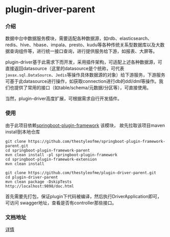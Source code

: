 # plugin-driver-parent

### 介绍

数据中台中数据服务模块，需要适配各种数据源，如rdb、elasticsearch、redis、hive、hbase、impala、presto、kudu等各种传统关系型数据库以及大数据查询组件等，进行统一接口查询，进行提供服务给下游，如报表、大屏等。

plugin-driver基于此需求下而开发，采用插件架构，可适配上述各种数据源，可直接返回datasource（这里的datasource是个统称，可代表```javax.sql.DataSource```、```Jedis```等操作具体数据源的对象）给下游服务，下游服务可基于此datasource进行操作，如获取connection进行db的ddl/dml等操作。我们也提供了常用的接口（如table/schema/元数据/分区等），可直接使用。

当然，plugin-driver高度扩展，可根据需求自行开发插件。

### 使用

由于此项目依赖[springboot-plugin-framework](https://github.com/thestyleofme/springboot-plugin-framework-parent.git) 该模块，
故先拉取该项目maven install到本地仓库

```
git clone https://github.com/thestyleofme/springboot-plugin-framework-parent.git
cd springboot-plugin-framework-parent
mvn clean install -pl springboot-plugin-framework
cd springboot-plugin-framework-extension
mvn clean install
```

```
git clone https://github.com/thestyleofme/plugin-driver-parent.git
cd plugin-driver-parent
mvn clean package -DskipTests
http://localhost:9898/doc.html
```
首先需要先打包，保证plugin下代码被编译，然后执行DriverApplication即可，可访问
swagger地址，查看是否有controller那些接口。


### 文档地址
 
[详情](docs/README.md)